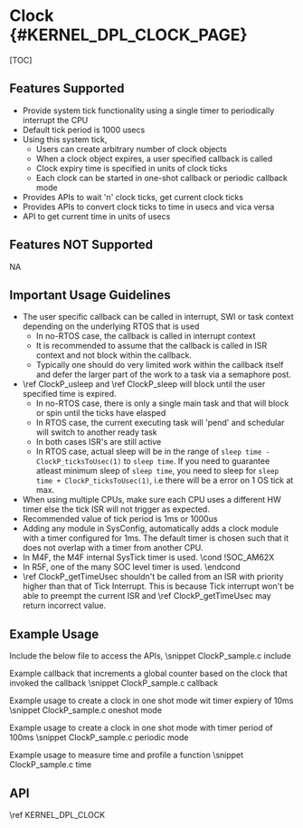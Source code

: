 # Clock {#KERNEL_DPL_CLOCK_PAGE}

[TOC]

## Features Supported

- Provide system tick functionality using a single timer to periodically interrupt the CPU
- Default tick period is 1000 usecs
- Using this system tick,
  - Users can create arbitrary number of clock objects
  - When a clock object expires, a user specified callback is called
  - Clock expiry time is specified in units of clock ticks
  - Each clock can be started in one-shot callback or periodic callback mode
- Provides APIs to wait 'n' clock ticks, get current clock ticks
- Provides APIs to convert clock ticks to time in usecs and vica versa
- API to get current time in units of usecs

## Features NOT Supported

NA

## Important Usage Guidelines

- The user specific callback can be called in interrupt, SWI or task context depending on the underlying RTOS that is used
  - In no-RTOS case, the callback is called in interrupt context
  - It is recommended to assume that the callback is called in ISR context and not block within the callback.
  - Typically one should do very limited work within the callback itself and defer the larger part of the work to a task via a semaphore post.
- \ref ClockP_usleep and \ref ClockP_sleep will block until the user specified time is expired.
  - In no-RTOS case, there is only a single main task and that will block or spin until the ticks have elasped
  - In RTOS case, the current executing task will 'pend' and schedular will switch to another ready task
  - In both cases ISR's are still active
  - In RTOS case, actual sleep will be in the range of `sleep time - ClockP_ticksToUsec(1)` to `sleep time`. If you need to guarantee atleast minimum
    sleep of `sleep time`, you need to sleep for `sleep time + ClockP_ticksToUsec(1)`, i.e there will be a error on 1 OS tick at max.
- When using multiple CPUs, make sure each CPU uses a different HW timer else the tick ISR will not trigger as expected.
- Recommended value of tick period is 1ms or 1000us
- Adding any module in SysConfig, automatically adds a clock module with a timer configured for 1ms. The default timer is chosen
  such that it does not overlap with a timer from another CPU.
- In M4F, the M4F internal SysTick timer is used.
\cond !SOC_AM62X
- In R5F, one of the many SOC level timer is used.
\endcond
- \ref ClockP_getTimeUsec shouldn't be called from an ISR with priority higher than that of Tick Interrupt. This is because Tick interrupt won't be able to preempt the current ISR and \ref ClockP_getTimeUsec may return incorrect value.

## Example Usage

Include the below file to access the APIs,
\snippet ClockP_sample.c include

Example callback that increments a global counter based on the clock that invoked the callback
\snippet ClockP_sample.c callback

Example usage to create a clock in one shot mode wit timer expiery of 10ms
\snippet ClockP_sample.c oneshot mode

Example usage to create a clock in one shot mode with timer period of 100ms
\snippet ClockP_sample.c periodic mode

Example usage to measure time and profile a function
\snippet ClockP_sample.c time

## API

\ref KERNEL_DPL_CLOCK